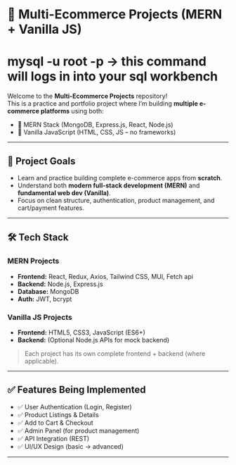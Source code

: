 # 🛒 Multi-Ecommerce Projects (MERN + Vanilla JS)
# mysql -u root -p -> this command will logs in into your sql workbench

Welcome to the **Multi-Ecommerce Projects** repository!  
This is a practice and portfolio project where I’m building **multiple e-commerce platforms** using both:

- 🔹 MERN Stack (MongoDB, Express.js, React, Node.js)
- 🔹 Vanilla JavaScript (HTML, CSS, JS – no frameworks)

---

## 📌 Project Goals

- Learn and practice building complete e-commerce apps from **scratch**.
- Understand both **modern full-stack development (MERN)** and **fundamental web dev (Vanilla)**.
- Focus on clean structure, authentication, product management, and cart/payment features.

---

## 🛠️ Tech Stack

### MERN Projects
- **Frontend:** React, Redux, Axios, Tailwind CSS, MUI, Fetch api
- **Backend:** Node.js, Express.js
- **Database:** MongoDB
- **Auth:** JWT, bcrypt

### Vanilla JS Projects
- **Frontend:** HTML5, CSS3, JavaScript (ES6+)
- **Backend:** (Optional Node.js APIs for mock backend)




> Each project has its own complete frontend + backend (where applicable).

---

## ✅ Features Being Implemented

- ✅ User Authentication (Login, Register)
- ✅ Product Listings & Details
- ✅ Add to Cart & Checkout
- ✅ Admin Panel (for product management)
- ✅ API Integration (REST)
- ✅ UI/UX Design (basic → advanced)

---